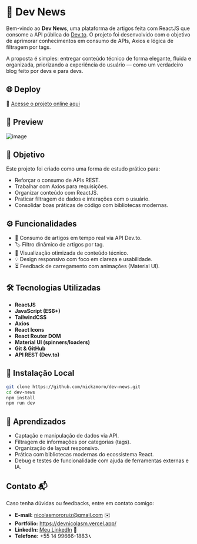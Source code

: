 # 🚀 Dev News

Bem-vindo ao **Dev News**, uma plataforma de artigos feita com ReactJS que consome a API pública do [Dev.to](https://dev.to). O projeto foi desenvolvido com o objetivo de aprimorar conhecimentos em consumo de APIs, Axios e lógica de filtragem por tags.

A proposta é simples: entregar conteúdo técnico de forma elegante, fluida e organizada, priorizando a experiência do usuário — como um verdadeiro blog feito por devs e para devs.

## 🌐 Deploy

🔗 [Acesse o projeto online aqui](https://dev-news-ten.vercel.app/)

## 📸 Preview

![image](https://github.com/user-attachments/assets/5a4d2cc7-6e35-45c7-a900-9c4f82df3c99)


## 🎯 Objetivo

Este projeto foi criado como uma forma de estudo prático para:

- Reforçar o consumo de APIs REST.
- Trabalhar com Axios para requisições.
- Organizar conteúdo com ReactJS.
- Praticar filtragem de dados e interações com o usuário.
- Consolidar boas práticas de código com bibliotecas modernas.

## ⚙️ Funcionalidades

- 🔄 Consumo de artigos em tempo real via API Dev.to.
- 🏷️ Filtro dinâmico de artigos por tag.
- 🔎 Visualização otimizada de conteúdo técnico.
- 💡 Design responsivo com foco em clareza e usabilidade.
- ⏳ Feedback de carregamento com animações (Material UI).

## 🛠️ Tecnologias Utilizadas

- **ReactJS**
- **JavaScript (ES6+)**
- **TailwindCSS**
- **Axios**
- **React Icons**
- **React Router DOM**
- **Material UI (spinners/loaders)**
- **Git & GitHub**
- **API REST (Dev.to)**

## 📁 Instalação Local

```bash
git clone https://github.com/nickzmoro/dev-news.git
cd dev-news
npm install
npm run dev
```

## 💬 Aprendizados
- Captação e manipulação de dados via API.
- Filtragem de informações por categorias (tags).
- Organização de layout responsivo.
- Prática com bibliotecas modernas do ecossistema React.
- Debug e testes de funcionalidade com ajuda de ferramentas externas e IA.

## Contato 📬
Caso tenha dúvidas ou feedbacks, entre em contato comigo:

- **E-mail:** nicolasmororuiz@gmail.com ✉️
- **Portfólio:** https://devnicolasm.vercel.app/
- **LinkedIn:** [Meu LinkedIn](https://www.linkedin.com/in/devnicolas/) 🔗
- **Telefone:** +55 14 99666-1883 📞
